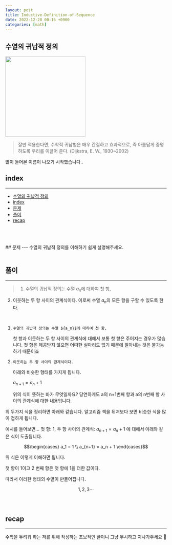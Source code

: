 ```yaml
---
layout: post
title: Inductive-Definition-of-Sequence
date: 2022-12-28 00:16 +0900
categories: [math]
---
```

## 수열의 귀납적 정의
<img src="https://upload.wikimedia.org/wikipedia/commons/thumb/d/d9/Edsger_Wybe_Dijkstra.jpg/800px-Edsger_Wybe_Dijkstra.jpg"
width="250px"
 />

> 잘만 적용한다면, 수학적 귀납법은 매우
간결하고 효과적으로, 즉 아름답게
증명하도록 우리를 이끌어 준다. (Dijkstra, E. W., 1930~2002)

많이 들어본 이름이 나오기 시작했습니다..
<!--break-->
## index 
--- 
- [수열의 귀납적 정의](#수열의-귀납적-정의)
- [index](#index)
- [문제](#문제)
- [풀이](#풀이)
- [recap](#recap)

<br>
<br>
<br>
## 문제 
--- 
수열의 귀납적 정의를 이해하기 쉽게 설명해주세요.
<br>
<br>

## 풀이 
--- 
> 1. 수열의 귀납적 정의는 수열 ${a_n}$에 대하여 첫 항,
2. 이웃하는 두 항 사이의 관계식이다.
이로써 수열 ${ a_n }$의 모든 항을 구할 수 있도록 한다.
<br>

1. `수열의 귀납적 정의는 수열 ${a_n}$에 대하여 첫 항,`

    첫 항과 이웃하는 두 항 사이의 관계식에 대해서
    보통 첫 항은 주어지는 경우가 많습니다. 
    첫 항은
    제공받지 않으면 어떠한 실마리도 없기 때문에 알아내는 것은 불가능하기 때문이죠


2. `이웃하는 두 항 사이의 관계식이다.`

    아래와 비슷한 형태를 가지게 됩니다.

    $a_{n+1} = a_n + 1$

    위의 식이 뜻하는 바가 무엇일까요? 당연하게도 a의 n+1번째 항과 a의 n번째 항 사이의 관계식에 대한 내용입니다.

위 두가지 식을 정리하면 아래와 같습니다. 알고리즘 책을 뒤져보다 보면 비슷한 식을 많이 접하게 됩니다.

예시를 들어보면...
 첫 항: 1, 
 두 항 사이의 관계식: $a_{n+1} = a_n + 1$
 에 대해서 아래와 같은 식이 도출됩니다.

$$\begin{cases}
   a_1 = 1 \\
   a_{n+1} = a_n + 1
\end{cases}$$

위 식은 이렇게 이해하면 됩니다.

첫 항이 1이고
2 번째 항은 첫 항에 1을 더한 값이다.

따라서 이러한 형태의 수열이 만들어집니다.

$$1, 2, 3 \dotsb$$
<br>
<br>

## recap 
--- 

수학을 두려워 하는 저를 위해 작성하는 초보적인 글이니 그냥 무시하고 지나가주세요 🥹
<br>
<br>

